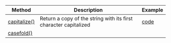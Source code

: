 | Method            | Description | Example |
| ----------------- | ----------- | ----------- |
| [capitalize()](https://docs.python.org/3/library/stdtypes.html#str.capitalize)   | Return a copy of the string with its first character capitalized | [code](https://github.com/kawai8/python_note/blob/main/capitalize_method.py) |
| [casefold()]() |  |  |
